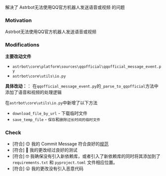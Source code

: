 解决了 Astrbot无法使用QQ官方机器人发送语音或视频 的问题

### Motivation

Astrbot无法使用QQ官方机器人发送语音或视频

### Modifications

**主要改动文件**
- `astrbot\core\platform\sources\qqofficial\qqofficial_message_event.py`
- `astrbot\core\utils\io.py`

**具体改动：**：
在`qqofficial_message_event.py`的`_parse_to_qqofficial`方法中添加了语音和视频的处理逻辑

在`astrbot\core\utils\io.py`中新增了以下方法
- `download_file_by_url` - 下载临时文件
- `save_temp_file` - `保存`和`删除过长时间的临时文件`

### Check


- [符合] 😊 我的 Commit Message 符合良好的[规范](https://www.conventionalcommits.org/en/v1.0.0/#summary)
- [符合] 👀 我的更改经过良好的测试
- [符合] 🤓 我确保没有引入新依赖库，或者引入了新依赖库的同时将其添加到了 `requirements.txt` 和 `pyproject.toml` 文件相应位置。
- [符合] 😮 我的更改没有引入恶意代码
